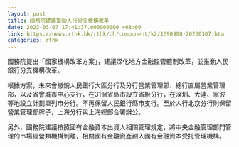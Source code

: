 ```yaml
---
layout: post
title: 國務院建議推動人行分支機構改革
date: 2023-03-07 17:41:37.000000000 +08:00
link: https://news.rthk.hk/rthk/ch/component/k2/1690900-20230307.htm
categories: rthk
---
```


國務院提出「國家機構改革方案」，建議深化地方金融監管體制改革，並推動人民銀行分支機構改革。

根據方案，未來會撤銷人民銀行大區分行及分行營業管理部、總行直屬營業管理部，以及省會城市中心支行，在31個省區市設立省級分行，在深圳、大連、寧波等地設立計劃單列市分行。不再保留人民銀行縣市支行。至於人行北京分行則保留營業管理部牌子，上海分行與上海總部合署辦公。

另外，國務院建議按照國有金融資本出資人相關管理規定，將中央金融管理部門管理的市場經營類機構剝離，相關國有金融資產劃入國有金融資本受托管理機構。
